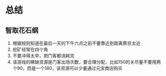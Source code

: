 # 总结

## 智取花石纲

1. 根据规则知道在最后一天的下午六点之前不要靠近到距离蔡京太近
2. 挖矿经常在四个角
3. 不要冲得太早，把门客都消耗完
4. 该游戏的稀缺资源是门客出场次数，要合理分配，比如150的关尽量不要用两个90，而是一个180，该资源可以少量通过元宝商店购买

 